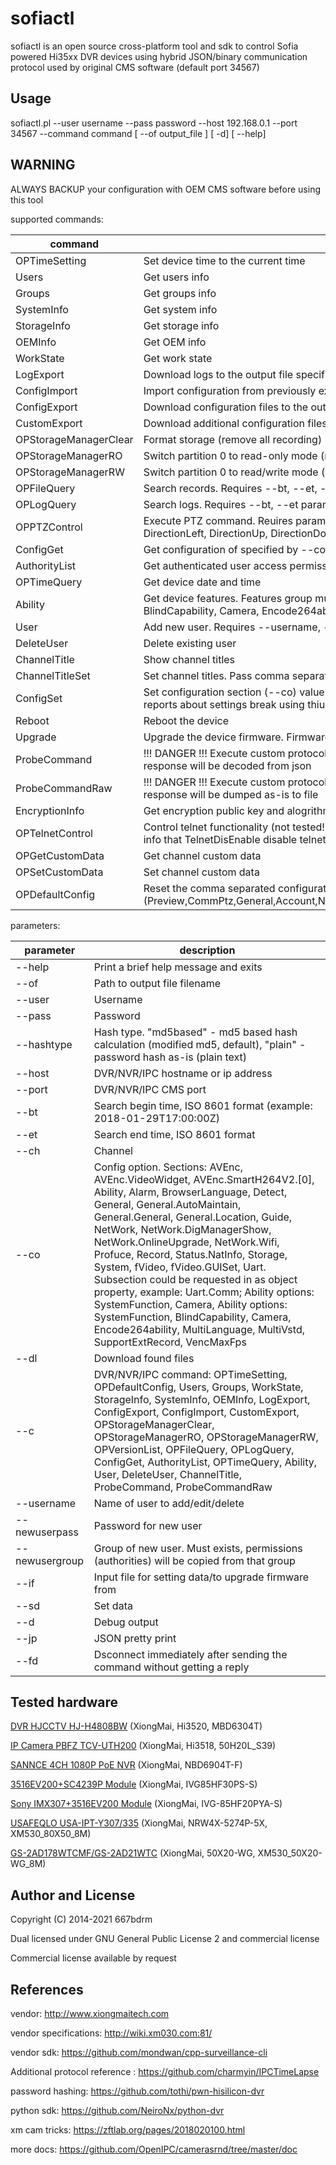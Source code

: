 # sofiactl

sofiactl is an open source cross-platform tool and sdk to control Sofia powered Hi35xx DVR devices 
using hybrid JSON/binary communication protocol used by original CMS software (default port 34567)


## Usage

sofiactl.pl --user username --pass password --host 192.168.0.1 --port 34567 --command command [ --of output_file ] [ -d] [ --help]

## WARNING

ALWAYS BACKUP your configuration with OEM CMS software before using this tool

supported commands:

|command | description |
|--|--|
OPTimeSetting | Set device time to the current time
Users | Get users info
Groups | Get groups info
SystemInfo | Get system info
StorageInfo | Get storage info
OEMInfo | Get OEM info
WorkState | Get work state
LogExport | Download logs to the output file specified by --of parameter
ConfigImport | Import configuration from previously exported file specified by --if parameter. Needs reboot after.
ConfigExport | Download configuration files to the output file specified by --of parameter
CustomExport | Download additional configuration files (maybe OEM) to the output file specified by --of parameter
OPStorageManagerClear | Format storage (remove all recording)
OPStorageManagerRO | Switch partition 0 to read-only mode (not tested!)
OPStorageManagerRW | Switch partition 0 to read/write mode (not tested!)
OPFileQuery | Search records. Requires --bt, --et, --ch parameters
OPLogQuery | Search logs. Requires --bt, --et parameters
OPPTZControl | Execute PTZ command. Reuires parameter --sd CommandName; available PTZ commands: DirectionRight, DirectionLeft, DirectionUp, DirectionDown, ZoomWide, ZoomTile, IrisLarge, IrisSmall, FocusNear, FocusFar
ConfigGet | Get configuration of specified by --co parameter section
AuthorityList | Get authenticated user access permissions
OPTimeQuery | Get device date and time
Ability | Get device features. Features group must be specified by --co parameter (SystemFunction, BlindCapability, Camera, Encode264ability, MultiLanguage, MultiVstd, SupportExtRecord, VencMaxFps)
User | Add new user. Requires --username, --newuserpass and --newusergroup parameters
DeleteUser | Delete existing user
ChannelTitle | Show channel titles
ChannelTitleSet | Set channel titles. Pass comma separated channel titles for all device channels
ConfigSet | Set configuration section (--co) value from set data (--sd) or  input json file (--if). WARNING!!! There are reports about settings break using thius command. Hold on with use this option until resolution confirm.
Reboot | Reboot the device
Upgrade | Upgrade the device firmware. Firmware file name should be passed with (--if) parameter.
ProbeCommand | !!! DANGER !!! Execute custom protocol command (2 byte message id) specified by --co parameter, response will be decoded from json
ProbeCommandRaw | !!! DANGER !!! Execute custom protocol command (2 byte message id) specified by --co parameter, response will be dumped as-is to file
EncryptionInfo | Get encryption public key and alogrithm info on some devices
OPTelnetControl | Control telnet functionality (not tested!). Options: TelnetEnable, TelnetDisEnable - !!!DANGER!!! there are info that TelnetDisEnable disable telnet forever if succeed.
OPGetCustomData | Get channel custom data
OPSetCustomData | Set channel custom data
OPDefaultConfig | Reset the comma separated configuration sections specified by --co parameter to default settings (Preview,CommPtz,General,Account,NetCommon,Record,Encode,NetServer,Factory,CameraPARAM,Alarm)

parameters:

|parameter | description |
|--|--|
--help | Print a brief help message and exits
--of | Path to output file filename
--user | Username
--pass | Password
--hashtype | Hash type. "md5based" - md5 based hash calculation (modified md5, default), "plain" - password hash as-is (plain text) 
--host | DVR/NVR/IPC hostname or ip address
--port | DVR/NVR/IPC CMS port
--bt | Search begin time, ISO 8601 format (example: 2018-01-29T17:00:00Z)
--et | Search end time, ISO 8601 format
--ch | Channel
--co | Config option. Sections:  AVEnc, AVEnc.VideoWidget, AVEnc.SmartH264V2.[0], Ability, Alarm, BrowserLanguage, Detect, General, General.AutoMaintain, General.General, General.Location, Guide, NetWork, NetWork.DigManagerShow, NetWork.OnlineUpgrade, NetWork.Wifi, Profuce, Record, Status.NatInfo, Storage, System, fVideo, fVideo.GUISet, Uart. Subsection could be requested in as object property, example: Uart.Comm; Ability options: SystemFunction, Camera, Ability options: SystemFunction, BlindCapability, Camera, Encode264ability, MultiLanguage, MultiVstd, SupportExtRecord, VencMaxFps
--dl | Download found files
--c | DVR/NVR/IPC command: OPTimeSetting, OPDefaultConfig, Users, Groups, WorkState, StorageInfo, SystemInfo, OEMInfo, LogExport, ConfigExport, ConfigImport, CustomExport, OPStorageManagerClear, OPStorageManagerRO, OPStorageManagerRW, OPVersionList, OPFileQuery, OPLogQuery, ConfigGet, AuthorityList, OPTimeQuery, Ability, User, DeleteUser, ChannelTitle, ProbeCommand, ProbeCommandRaw
--username | Name of user to add/edit/delete
--newuserpass | Password for new user
--newusergroup | Group of new user. Must exists, permissions (authorities) will be copied from that group
--if | Input file for setting data/to upgrade firmware from
--sd | Set data
--d | Debug output
--jp | JSON pretty print
--fd | Dsconnect immediately after sending the command without getting a reply


## Tested hardware

[DVR HJCCTV HJ-H4808BW](http://www.aliexpress.com/item/Hybird-NVR-8chs-H-264DVR-8chs-onvif-2-3-Economical-DVR-8ch-Video-4-AUDIO-AND/1918734952.html) (XiongMai, Hi3520, MBD6304T)

[IP Camera PBFZ TCV-UTH200](http://www.aliexpress.com/item/Free-shipping-2014-NEW-IP-camera-CCTV-2-0MP-HD-1080P-IP-Network-Security-CCTV-Waterproof/1958962188.html) (XiongMai, Hi3518, 50H20L_S39)

[SANNCE 4CH 1080P PoE NVR](https://www.amazon.co.uk/gp/product/B017DCMB22) (XiongMai, NBD6904T-F)

[3516EV200+SC4239P Module](https://www.aliexpress.com/item/4000062673175.html) (XiongMai, IVG85HF30PS-S)

[Sony IMX307+3516EV200 Module](https://www.aliexpress.com/item/32961415959.html) (XiongMai, IVG-85HF20PYA-S)

[USAFEQLO USA-IPT-Y307/335](http://www.aliexpress.com/item/4000078604009.html) (XiongMai, NRW4X-5274P-5X, XM530_80X50_8M)

[GS-2AD178WTCMF/GS-2AD21WTC](https://www.aliexpress.com/item/4001221668994.html) (XiongMai, 50X20-WG, XM530_50X20-WG_8M)

## Author and License

Copyright (C) 2014-2021 667bdrm

Dual licensed under GNU General Public License 2 and commercial license

Commercial license available by request

## References

vendor: http://www.xiongmaitech.com

vendor specifications: http://wiki.xm030.com:81/

vendor sdk: https://github.com/mondwan/cpp-surveillance-cli

Additional protocol reference : https://github.com/charmyin/IPCTimeLapse

password hashing: https://github.com/tothi/pwn-hisilicon-dvr

python sdk: https://github.com/NeiroNx/python-dvr

xm cam tricks: https://zftlab.org/pages/2018020100.html

more docs: https://github.com/OpenIPC/camerasrnd/tree/master/doc

